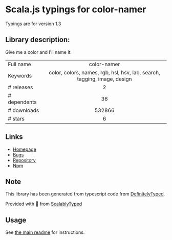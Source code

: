 
# Scala.js typings for color-namer

Typings are for version 1.3

## Library description:
Give me a color and I'll name it.

|                    |                 |
| ------------------ | :-------------: |
| Full name          | color-namer |
| Keywords           | color, colors, names, rgb, hsl, hsv, lab, search, tagging, image, design |
| # releases         | 2 |
| # dependents       | 36 |
| # downloads        | 532866 |
| # stars            | 6 |

## Links
- [Homepage](https://github.com/colorjs/color-namer#readme)
- [Bugs](https://github.com/colorjs/color-namer/issues)
- [Repository](https://github.com/colorjs/color-namer)
- [Npm](https://www.npmjs.com/package/color-namer)
    


## Note
This library has been generated from typescript code from [DefinitelyTyped](https://definitelytyped.org).

Provided with :purple_heart: from [ScalablyTyped](https://github.com/oyvindberg/ScalablyTyped)

## Usage
See [the main readme](../../readme.md) for instructions.


